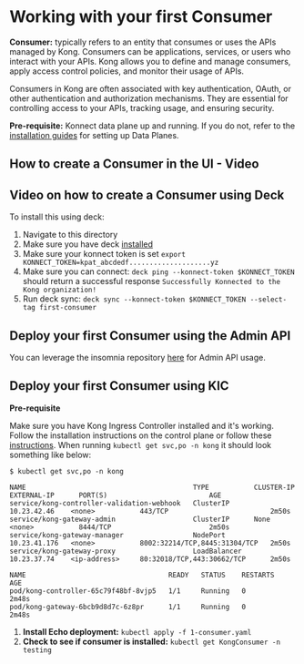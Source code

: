 # Working with your first Consumer

**Consumer:** typically refers to an entity that consumes or uses the APIs managed by Kong. Consumers can be applications, services, or users who interact with your APIs. Kong allows you to define and manage consumers, apply access control policies, and monitor their usage of APIs.

Consumers in Kong are often associated with key authentication, OAuth, or other authentication and authorization mechanisms. They are essential for controlling access to your APIs, tracking usage, and ensuring security.

**Pre-requisite:** Konnect data plane up and running. If you do not, refer to the [installation guides](../../install/) for setting up Data Planes.

## How to create a Consumer in the UI - Video



## Video on how to create a Consumer using Deck

<!--
[![Adding new Consumer using the Admin API](./images/)](https://youtu.be/ "Adding new Consumer using Deck")
-->

To install this using deck:

1. Navigate to this directory
2. Make sure you have deck [installed](https://docs.konghq.com/deck/latest/installation/)
3. Make sure your konnect token is set `export KONNECT_TOKEN=kpat_abcdedf....................yz`
4. Make sure you can connect: `deck ping --konnect-token $KONNECT_TOKEN` should return a successful response `Successfully Konnected to the Kong organization!`
5. Run deck sync: `deck sync --konnect-token $KONNECT_TOKEN --select-tag first-consumer`

## Deploy your first Consumer using the Admin API

You can leverage the insomnia repository [here](https://github.com/irishtek-solutions/kong-konnect-inso) for Admin API usage.

<!--
[![Adding new Consumer using the Admin API](./images/)](https://youtu.be/ "Adding new Consumer using the Admin API")
-->

## Deploy your first Consumer using KIC

<!--
[![Adding new Consumer using KIC(./images/)](https://youtu.be/ "Adding new Consumer using the Admin API")
-->

**Pre-requisite**

Make sure you have Kong Ingress Controller installed and it's working. Follow the installation instructions on the control plane or follow these [instructions](../../install/kic-install/). When running  `kubectl get svc,po -n kong` it should look something like below:

```
$ kubectl get svc,po -n kong

NAME                                         TYPE           CLUSTER-IP     EXTERNAL-IP      PORT(S)                         AGE
service/kong-controller-validation-webhook   ClusterIP      10.23.42.46    <none>           443/TCP                         2m50s
service/kong-gateway-admin                   ClusterIP      None           <none>           8444/TCP                        2m50s
service/kong-gateway-manager                 NodePort       10.23.41.176   <none>           8002:32214/TCP,8445:31304/TCP   2m50s
service/kong-gateway-proxy                   LoadBalancer   10.23.37.74    <ip-address>     80:32018/TCP,443:30662/TCP      2m50s

NAME                                   READY   STATUS    RESTARTS   AGE
pod/kong-controller-65c79f48bf-8vjp5   1/1     Running   0          2m48s
pod/kong-gateway-6bcb9d8d7c-6z8pr      1/1     Running   0          2m48s
```

1. **Install Echo deployment:** `kubectl apply -f 1-consumer.yaml`
2. **Check to see if consumer is installed:** `kubectl get KongConsumer -n testing`